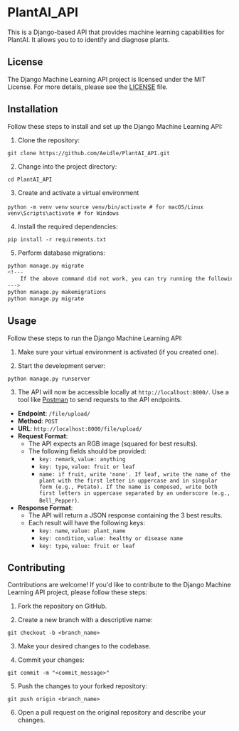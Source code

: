 # PlantAI_API


This is a Django-based API that provides machine learning capabilities for PlantAI. It allows you to to identify and diagnose plants.

## License

The Django Machine Learning API project is licensed under the MIT License. For more details, please see the [LICENSE](LICENSE) file.

## Installation

Follow these steps to install and set up the Django Machine Learning API:

1. Clone the repository:

```git clone https://github.com/Aeidle/PlantAI_API.git```


2. Change into the project directory:

```cd PlantAI_API```


3. Create and activate a virtual environment

```python -m venv venv```
```source venv/bin/activate # for macOS/Linux```
```venv\Scripts\activate # for Windows```


4. Install the required dependencies:

```pip install -r requirements.txt```


5. Perform database migrations:

```bash
python manage.py migrate
<!--- 
    If the above command did not work, you can try running the following two commands instead:
--->
python manage.py makemigrations
python manage.py migrate
```



## Usage

Follow these steps to run the Django Machine Learning API:

1. Make sure your virtual environment is activated (if you created one).

2. Start the development server:

```python manage.py runserver```


3. The API will now be accessible locally at `http://localhost:8000/`. Use a tool like [Postman](https://www.postman.com/) to send requests to the API endpoints.

- **Endpoint**: `/file/upload/`
- **Method**: `POST`
- **URL**: `http://localhost:8000/file/upload/`
- **Request Format**:
  - The API expects an RGB image (squared for best results).
  - The following fields should be provided:
    - `key: remark`, `value: anything`
    - `key: type`, `value: fruit or leaf`
    - `name: if fruit, write 'none'. If leaf, write the name of the plant with the first letter in uppercase and in singular form (e.g., Potato). If the name is composed, write both first letters in uppercase separated by an underscore (e.g., Bell_Pepper)`.
- **Response Format**:
  - The API will return a JSON response containing the 3 best results.
  - Each result will have the following keys:
    - `key: name`, `value: plant_name`
    - `key: condition`, `value: healthy or disease name`
    - `key: type`, `value: fruit or leaf`

## Contributing

Contributions are welcome! If you'd like to contribute to the Django Machine Learning API project, please follow these steps:

1. Fork the repository on GitHub.

2. Create a new branch with a descriptive name:

```git checkout -b <branch_name>```

3. Make your desired changes to the codebase.

4. Commit your changes:

```git commit -m "<commit_message>"```

5. Push the changes to your forked repository:

```git push origin <branch_name>```


6. Open a pull request on the original repository and describe your changes.



